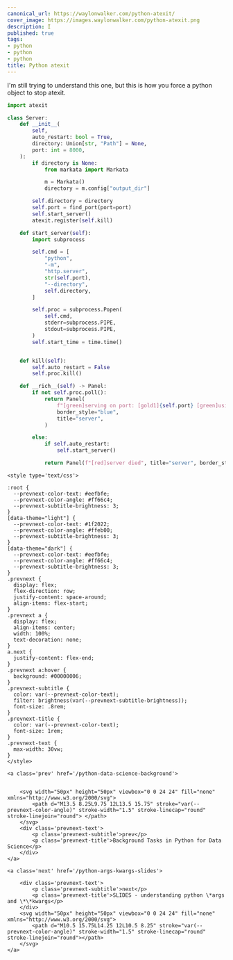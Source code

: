 ```yaml
---
canonical_url: https://waylonwalker.com/python-atexit/
cover_image: https://images.waylonwalker.com/python-atexit.png
description: I
published: true
tags:
- python
- python
- python
title: Python atexit
---
```


I'm still trying to understand this one, but this is how you force a python object to stop atexit.


``` python
import atexit

class Server:
    def __init__(
        self,
        auto_restart: bool = True,
        directory: Union[str, "Path"] = None,
        port: int = 8000,
    ):
        if directory is None:
            from markata import Markata

            m = Markata()
            directory = m.config["output_dir"]

        self.directory = directory
        self.port = find_port(port=port)
        self.start_server()
        atexit.register(self.kill)

    def start_server(self):
        import subprocess

        self.cmd = [
            "python",
            "-m",
            "http.server",
            str(self.port),
            "--directory",
            self.directory,
        ]

        self.proc = subprocess.Popen(
            self.cmd,
            stderr=subprocess.PIPE,
            stdout=subprocess.PIPE,
        )
        self.start_time = time.time()


    def kill(self):
        self.auto_restart = False
        self.proc.kill()

    def __rich__(self) -> Panel:
        if not self.proc.poll():
            return Panel(
                f"[green]serving on port: [gold1]{self.port} [green]using pid: [gold1]{self.proc.pid} [green]uptime: [gold1]{self.uptime} [green]link: [gold1] http://localhost:{self.port}[/]",
                border_style="blue",
                title="server",
            )

        else:
            if self.auto_restart:
                self.start_server()

            return Panel(f"[red]server died", title="server", border_style="red")
```
<div class='prevnext'>

    <style type='text/css'>

    :root {
      --prevnext-color-text: #eefbfe;
      --prevnext-color-angle: #ff66c4;
      --prevnext-subtitle-brightness: 3;
    }
    [data-theme="light"] {
      --prevnext-color-text: #1f2022;
      --prevnext-color-angle: #ffeb00;
      --prevnext-subtitle-brightness: 3;
    }
    [data-theme="dark"] {
      --prevnext-color-text: #eefbfe;
      --prevnext-color-angle: #ff66c4;
      --prevnext-subtitle-brightness: 3;
    }
    .prevnext {
      display: flex;
      flex-direction: row;
      justify-content: space-around;
      align-items: flex-start;
    }
    .prevnext a {
      display: flex;
      align-items: center;
      width: 100%;
      text-decoration: none;
    }
    a.next {
      justify-content: flex-end;
    }
    .prevnext a:hover {
      background: #00000006;
    }
    .prevnext-subtitle {
      color: var(--prevnext-color-text);
      filter: brightness(var(--prevnext-subtitle-brightness));
      font-size: .8rem;
    }
    .prevnext-title {
      color: var(--prevnext-color-text);
      font-size: 1rem;
    }
    .prevnext-text {
      max-width: 30vw;
    }
    </style>
    
    <a class='prev' href='/python-data-science-background'>
    

        <svg width="50px" height="50px" viewbox="0 0 24 24" fill="none" xmlns="http://www.w3.org/2000/svg">
            <path d="M13.5 8.25L9.75 12L13.5 15.75" stroke="var(--prevnext-color-angle)" stroke-width="1.5" stroke-linecap="round" stroke-linejoin="round"> </path>
        </svg>
        <div class='prevnext-text'>
            <p class='prevnext-subtitle'>prev</p>
            <p class='prevnext-title'>Background Tasks in Python for Data Science</p>
        </div>
    </a>
    
    <a class='next' href='/python-args-kwargs-slides'>
    
        <div class='prevnext-text'>
            <p class='prevnext-subtitle'>next</p>
            <p class='prevnext-title'>SLIDES - understanding python \*args and \*\*kwargs</p>
        </div>
        <svg width="50px" height="50px" viewbox="0 0 24 24" fill="none" xmlns="http://www.w3.org/2000/svg">
            <path d="M10.5 15.75L14.25 12L10.5 8.25" stroke="var(--prevnext-color-angle)" stroke-width="1.5" stroke-linecap="round" stroke-linejoin="round"></path>
        </svg>
    </a>
  </div>